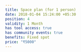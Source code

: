 ```yaml
---
title: Space plan (for 1 person)
date: 2018-01-04 15:24:00 +05:30
position: 4
validity: 1 Month
has tool access: true
has community events: true
benefits: Fixed spot
price: "₹5000"
---
```


